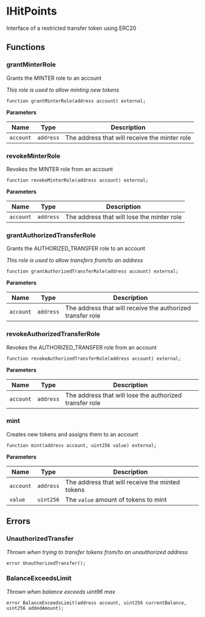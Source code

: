 # IHitPoints

Interface of a restricted transfer token using ERC20

## Functions

### grantMinterRole

Grants the MINTER role to an account

_This role is used to allow minting new tokens_

```solidity
function grantMinterRole(address account) external;
```

**Parameters**

| Name      | Type      | Description                                   |
| --------- | --------- | --------------------------------------------- |
| `account` | `address` | The address that will receive the minter role |

### revokeMinterRole

Revokes the MINTER role from an account

```solidity
function revokeMinterRole(address account) external;
```

**Parameters**

| Name      | Type      | Description                                |
| --------- | --------- | ------------------------------------------ |
| `account` | `address` | The address that will lose the minter role |

### grantAuthorizedTransferRole

Grants the AUTHORIZED_TRANSFER role to an account

_This role is used to allow transfers from/to an address_

```solidity
function grantAuthorizedTransferRole(address account) external;
```

**Parameters**

| Name      | Type      | Description                                                |
| --------- | --------- | ---------------------------------------------------------- |
| `account` | `address` | The address that will receive the authorized transfer role |

### revokeAuthorizedTransferRole

Revokes the AUTHORIZED_TRANSFER role from an account

```solidity
function revokeAuthorizedTransferRole(address account) external;
```

**Parameters**

| Name      | Type      | Description                                             |
| --------- | --------- | ------------------------------------------------------- |
| `account` | `address` | The address that will lose the authorized transfer role |

### mint

Creates new tokens and assigns them to an account

```solidity
function mint(address account, uint256 value) external;
```

**Parameters**

| Name      | Type      | Description                                     |
| --------- | --------- | ----------------------------------------------- |
| `account` | `address` | The address that will receive the minted tokens |
| `value`   | `uint256` | The `value` amount of tokens to mint            |

## Errors

### UnauthorizedTransfer

_Thrown when trying to transfer tokens from/to an unauthorized address_

```solidity
error UnauthorizedTransfer();
```

### BalanceExceedsLimit

_Thrown when balance exceeds uint96 max_

```solidity
error BalanceExceedsLimit(address account, uint256 currentBalance, uint256 addedAmount);
```
